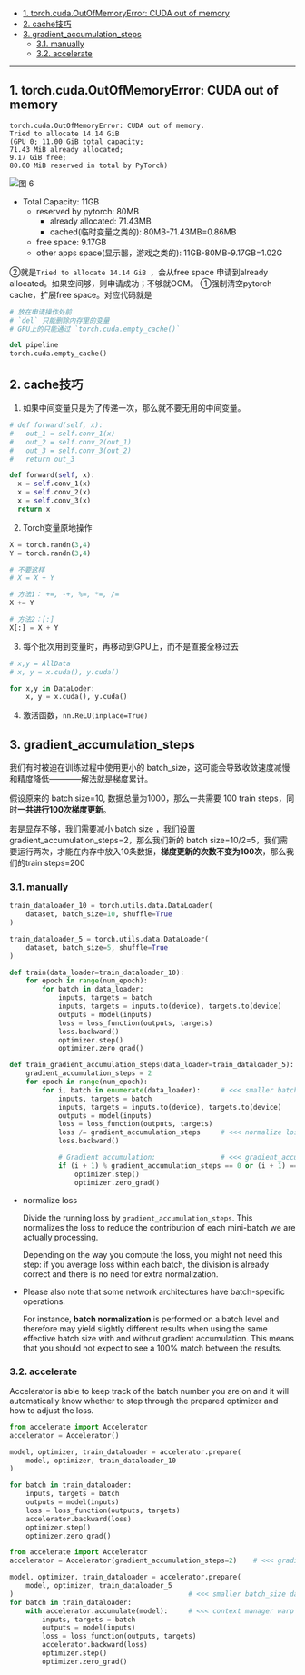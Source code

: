 - [1. torch.cuda.OutOfMemoryError: CUDA out of memory](#1-torchcudaoutofmemoryerror-cuda-out-of-memory)
- [2. cache技巧](#2-cache技巧)
- [3. gradient\_accumulation\_steps](#3-gradient_accumulation_steps)
  - [3.1. manually](#31-manually)
  - [3.2. accelerate](#32-accelerate)


---
## 1. torch.cuda.OutOfMemoryError: CUDA out of memory
```
torch.cuda.OutOfMemoryError: CUDA out of memory. 
Tried to allocate 14.14 GiB 
(GPU 0; 11.00 GiB total capacity; 
71.43 MiB already allocated; 
9.17 GiB free; 
80.00 MiB reserved in total by PyTorch)
```

![图 6](https://cdn.jsdelivr.net/gh/sword4869/pic1@main/images/202407062011617.png)  

- Total Capacity: 11GB
  - reserved by pytorch: 80MB
    - already allocated: 71.43MB
    - cached(临时变量之类的): 80MB-71.43MB=0.86MB
  - free space: 9.17GB
  - other apps space(显示器，游戏之类的): 11GB-80MB-9.17GB=1.02G 

②就是`Tried to allocate 14.14 GiB `，会从free space 申请到already allocated。如果空间够，则申请成功；不够就OOM。
①强制清空pytorch cache，扩展free space。对应代码就是
```python
# 放在申请操作处前
# `del` 只能删除内存里的变量
# GPU上的只能通过 `torch.cuda.empty_cache()`

del pipeline
torch.cuda.empty_cache()
```

## 2. cache技巧

1. 如果中间变量只是为了传递一次，那么就不要无用的中间变量。
```python
# def forward(self, x):
#   out_1 = self.conv_1(x)
#   out_2 = self.conv_2(out_1)
#   out_3 = self.conv_3(out_2)
#   return out_3

def forward(self, x):
  x = self.conv_1(x)
  x = self.conv_2(x)
  x = self.conv_3(x)
  return x
```
2. Torch变量原地操作

```python
X = torch.randn(3,4)
Y = torch.randn(3,4)

# 不要这样
# X = X + Y

# 方法1： +=, -+, %=, *=, /=
X += Y

# 方法2：[:]
X[:] = X + Y
```

3. 每个批次用到变量时，再移动到GPU上，而不是直接全移过去
```python
# x,y = AllData
# x, y = x.cuda(), y.cuda()

for x,y in DataLoder:
    x, y = x.cuda(), y.cuda()
```


4. 激活函数，`nn.ReLU(inplace=True)`


## 3. gradient_accumulation_steps

我们有时被迫在训练过程中使用更小的 batch_size，这可能会导致收敛速度减慢和精度降低————解法就是梯度累计。 


假设原来的 batch size=10, 数据总量为1000，那么一共需要 100 train steps，同时**一共进行100次梯度更新**。

若是显存不够，我们需要减小 batch size ，我们设置gradient_accumulation_steps=2，那么我们新的 batch size=10/2=5，我们需要运行两次，才能在内存中放入10条数据，**梯度更新的次数不变为100次**，那么我们的train steps=200

### 3.1. manually

```python
train_dataloader_10 = torch.utils.data.DataLoader(
    dataset, batch_size=10, shuffle=True
)

train_dataloader_5 = torch.utils.data.DataLoader(
    dataset, batch_size=5, shuffle=True
)

def train(data_loader=train_dataloader_10):
    for epoch in range(num_epoch):
        for batch in data_loader:
            inputs, targets = batch
            inputs, targets = inputs.to(device), targets.to(device)
            outputs = model(inputs) 
            loss = loss_function(outputs, targets)
            loss.backward()
            optimizer.step()
            optimizer.zero_grad()

def train_gradient_accumulation_steps(data_loader=train_dataloader_5):
    gradient_accumulation_steps = 2
    for epoch in range(num_epoch):
        for i, batch in enumerate(data_loader):     # <<< smaller batch_size dataloader
            inputs, targets = batch
            inputs, targets = inputs.to(device), targets.to(device)
            outputs = model(inputs) 
            loss = loss_function(outputs, targets)
            loss /= gradient_accumulation_steps     # <<< normalize loss
            loss.backward()

            # Gradient accumulation:                # <<< gradient_accumulation_steps
            if (i + 1) % gradient_accumulation_steps == 0 or (i + 1) == len(data_loader):
                optimizer.step()
                optimizer.zero_grad()
```

- normalize loss

    Divide the running loss by `gradient_accumulation_steps`. This normalizes the loss to reduce the contribution of each mini-batch we are actually processing. 
    
    Depending on the way you compute the loss, you might not need this step: if you average loss within each batch, the division is already correct and there is no need for extra normalization.

- Please also note that some network architectures have batch-specific operations. 

    For instance, **batch normalization** is performed on a batch level and therefore may yield slightly different results when using the same effective batch size with and without gradient accumulation. This means that you should not expect to see a 100% match between the results.

### 3.2. accelerate
Accelerator is able to keep track of the batch number you are on and it will automatically know whether to step through the prepared optimizer and how to adjust the loss.

```python
from accelerate import Accelerator
accelerator = Accelerator()

model, optimizer, train_dataloader = accelerator.prepare(
    model, optimizer, train_dataloader_10
)

for batch in train_dataloader:
    inputs, targets = batch
    outputs = model(inputs)
    loss = loss_function(outputs, targets)
    accelerator.backward(loss)
    optimizer.step()
    optimizer.zero_grad()
```
```python
from accelerate import Accelerator
accelerator = Accelerator(gradient_accumulation_steps=2)    # <<< gradient_accumulation_steps

model, optimizer, train_dataloader = accelerator.prepare(
    model, optimizer, train_dataloader_5
)                                           # <<< smaller batch_size dataloader
for batch in train_dataloader:            
    with accelerator.accumulate(model):     # <<< context manager warp model
        inputs, targets = batch
        outputs = model(inputs)
        loss = loss_function(outputs, targets)
        accelerator.backward(loss)
        optimizer.step()
        optimizer.zero_grad()
```
